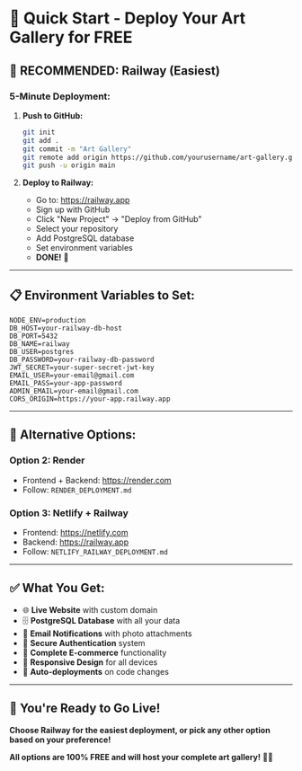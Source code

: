 # 🚀 Quick Start - Deploy Your Art Gallery for FREE

## **🎯 RECOMMENDED: Railway (Easiest)**

### **5-Minute Deployment:**

1. **Push to GitHub:**
   ```bash
   git init
   git add .
   git commit -m "Art Gallery"
   git remote add origin https://github.com/yourusername/art-gallery.git
   git push -u origin main
   ```

2. **Deploy to Railway:**
   - Go to: https://railway.app
   - Sign up with GitHub
   - Click "New Project" → "Deploy from GitHub"
   - Select your repository
   - Add PostgreSQL database
   - Set environment variables
   - **DONE!** 🎉

---

## **📋 Environment Variables to Set:**

```env
NODE_ENV=production
DB_HOST=your-railway-db-host
DB_PORT=5432
DB_NAME=railway
DB_USER=postgres
DB_PASSWORD=your-railway-db-password
JWT_SECRET=your-super-secret-jwt-key
EMAIL_USER=your-email@gmail.com
EMAIL_PASS=your-app-password
ADMIN_EMAIL=your-email@gmail.com
CORS_ORIGIN=https://your-app.railway.app
```

---

## **🎯 Alternative Options:**

### **Option 2: Render**
- Frontend + Backend: https://render.com
- Follow: `RENDER_DEPLOYMENT.md`

### **Option 3: Netlify + Railway**
- Frontend: https://netlify.com
- Backend: https://railway.app
- Follow: `NETLIFY_RAILWAY_DEPLOYMENT.md`

---

## **✅ What You Get:**

- 🌐 **Live Website** with custom domain
- 🗄️ **PostgreSQL Database** with all your data
- 📧 **Email Notifications** with photo attachments
- 🔐 **Secure Authentication** system
- 🛒 **Complete E-commerce** functionality
- 📱 **Responsive Design** for all devices
- 🚀 **Auto-deployments** on code changes

---

## **🎉 You're Ready to Go Live!**

**Choose Railway for the easiest deployment, or pick any other option based on your preference!**

**All options are 100% FREE and will host your complete art gallery!** 🚀✨
